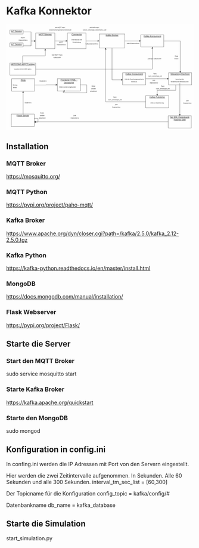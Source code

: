 

# Kafka Konnektor


![Architekturbild](architekturbild.png)


## Installation

### MQTT Broker
https://mosquitto.org/

### MQTT Python
https://pypi.org/project/paho-mqtt/

### Kafka Broker
https://www.apache.org/dyn/closer.cgi?path=/kafka/2.5.0/kafka_2.12-2.5.0.tgz

### Kafka Python
https://kafka-python.readthedocs.io/en/master/install.html

### MongoDB
https://docs.mongodb.com/manual/installation/

### Flask Webserver
https://pypi.org/project/Flask/


## Starte die Server

### Start den MQTT Broker
sudo service mosquitto start 

### Starte Kafka Broker
https://kafka.apache.org/quickstart


### Starte den MongoDB
sudo mongod


## Konfiguration in config.ini
In confing.ini werden die IP Adressen mit Port von den Servern eingestellt.

Hier werden die zwei Zeitintervalle aufgenommen. In Sekunden. 
Alle 60 Sekunden und alle 300 Sekunden.
interval_tm_sec_list    =  [60,300]


Der Topicname für die Konfiguration
config_topic            = kafka/config/#

Datenbankname
db_name                 = kafka_database



## Starte die Simulation
start_simulation.py









